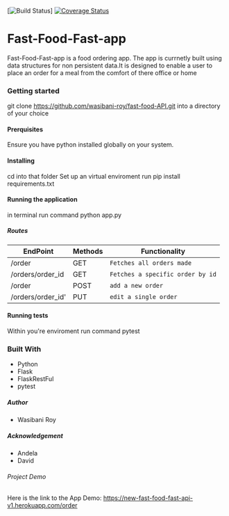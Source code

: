 [![Build Status](https://travis-ci.org/wasibani-roy/fast-food-API.svg?branch=api)]
[![Coverage Status](https://coveralls.io/repos/github/wasibani-roy/fast-food-API/badge.svg?branch=api)](https://coveralls.io/github/wasibani-roy/fast-food-API?branch=api)

# Fast-Food-Fast-app
Fast-Food-Fast-app is a food ordering app. The app is currnetly built using data structures for non persistent data.It is designed to enable a user to place an order for a meal from the comfort of there office or home

### Getting started
git clone https://github.com/wasibani-roy/fast-food-API.git into a directory of your choice

#### Prerquisites
Ensure you have python installed globally on your system.

#### Installing
cd into that folder
Set up an virtual enviroment
run pip install requirements.txt

#### Running the application
in terminal run command python app.py

##### Routes
|  EndPoint   | Methods | Functionality |
| ------------ |------------| ------------ |
| /order | GET | `Fetches all orders made`  |
| /orders/order_id | GET | `Fetches a specific order by id` |
| /order | POST | `add a new order`  |
| /orders/order_id'| PUT | `edit a single order` |

#### Running tests
Within you're enviroment run command pytest

### Built With
 - Python
 - Flask
 - FlaskRestFul
 - pytest

##### Author 
 - Wasibani Roy

##### Acknowledgement 
 - Andela 
 - David
###### Project Demo
 Here is the link to the App Demo: https://new-fast-food-fast-api-v1.herokuapp.com/order
